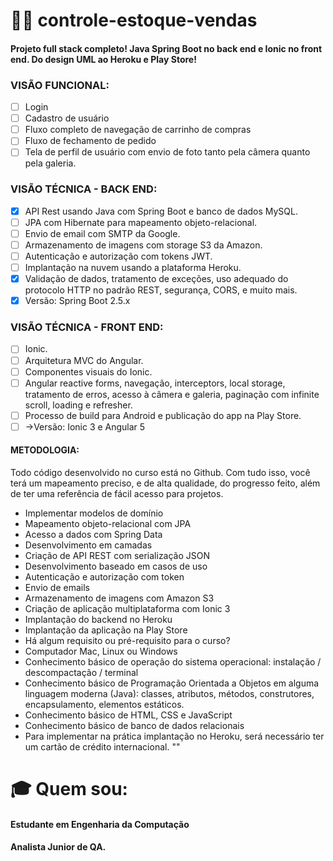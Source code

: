 # 👨‍🎓 controle-estoque-vendas
#### Projeto full stack completo! Java Spring Boot no back end e Ionic no front end. Do design UML ao Heroku e Play Store!


### VISÃO FUNCIONAL:
- [ ] Login
- [ ] Cadastro de usuário 
- [ ] Fluxo completo de navegação de carrinho de compras 
- [ ] Fluxo de fechamento de pedido 
- [ ] Tela de perfil de usuário com envio de foto tanto pela câmera quanto pela galeria.

### VISÃO TÉCNICA - BACK END:
- [X] API Rest usando Java com Spring Boot e banco de dados MySQL. 
- [ ] JPA com Hibernate para mapeamento objeto-relacional.
- [ ] Envio de email com SMTP da Google. 
- [ ] Armazenamento de imagens com storage S3 da Amazon.
- [ ] Autenticação e autorização com tokens JWT. 
- [ ] Implantação na nuvem usando a plataforma Heroku. 
- [X] Validação de dados, tratamento de exceções, uso adequado do protocolo HTTP no padrão REST, segurança, CORS, e muito mais.
- [X] Versão: Spring Boot 2.5.x

### VISÃO TÉCNICA - FRONT END:
- [ ] Ionic. 
- [ ] Arquitetura MVC do Angular. 
- [ ] Componentes visuais do Ionic. 
- [ ] Angular reactive forms, navegação, interceptors, local storage, tratamento de erros, acesso à câmera e galeria, paginação com infinite scroll, loading e refresher. 
- [ ] Processo de build para Android e publicação do app na Play Store.
- [ ] ->Versão: Ionic 3 e Angular 5

#### METODOLOGIA:
Todo código desenvolvido no curso está no Github. Com tudo isso, você terá um mapeamento preciso, e de alta qualidade, do progresso feito, além de ter uma referência de fácil acesso para projetos.

* Implementar modelos de domínio
* Mapeamento objeto-relacional com JPA
* Acesso a dados com Spring Data
* Desenvolvimento em camadas
* Criação de API REST com serialização JSON
* Desenvolvimento baseado em casos de uso
* Autenticação e autorização com token
* Envio de emails
* Armazenamento de imagens com Amazon S3
* Criação de aplicação multiplataforma com Ionic 3
* Implantação do backend no Heroku
* Implantação da aplicação na Play Store
* Há algum requisito ou pré-requisito para o curso?
* Computador Mac, Linux ou Windows
* Conhecimento básico de operação do sistema operacional: instalação / descompactação / terminal
* Conhecimento básico de Programação Orientada a Objetos em alguma linguagem moderna (Java): classes, atributos, métodos, construtores, encapsulamento, elementos estáticos.
* Conhecimento básico de HTML, CSS e JavaScript
* Conhecimento básico de banco de dados relacionais
* Para implementar na prática implantação no Heroku, será necessário ter um cartão de crédito internacional. ""

# 🎓  Quem sou:
#### Estudante em Engenharia da Computação
#### Analista Junior de QA.
